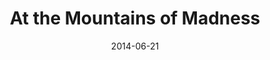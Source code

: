 ---
draft: true
title: At the Mountains of Madness
site: http://miskatonic.nikolas.ws/
date: 2014-06-21
description: An exercise in digital publishing, this edition of _At the Mountains of Madness_ by H.P. Lovecraft is a free, open, public domain text. Created as a high-end, web-native publication in response to a personal desire the read the text online, and being unable to find a version that did the original physical publication any justice.
---